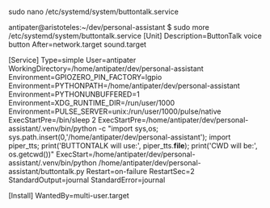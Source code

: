 sudo nano /etc/systemd/system/buttontalk.service

antipater@aristoteles:~/dev/personal-assistant $ sudo more /etc/systemd/system/buttontalk.service
[Unit]
Description=ButtonTalk voice button
After=network.target sound.target

[Service]
Type=simple
User=antipater
WorkingDirectory=/home/antipater/dev/personal-assistant
Environment=GPIOZERO_PIN_FACTORY=lgpio
Environment=PYTHONPATH=/home/antipater/dev/personal-assistant
Environment=PYTHONUNBUFFERED=1
Environment=XDG_RUNTIME_DIR=/run/user/1000
Environment=PULSE_SERVER=unix:/run/user/1000/pulse/native
ExecStartPre=/bin/sleep 2
ExecStartPre=/home/antipater/dev/personal-assistant/.venv/bin/python -c "import sys,os; sys.path.insert(0,'/home/antipater/dev/personal-assistant');
 import piper_tts; print('BUTTONTALK will use:', piper_tts.__file__); print('CWD will be:', os.getcwd())"
ExecStart=/home/antipater/dev/personal-assistant/.venv/bin/python /home/antipater/dev/personal-assistant/buttontalk.py
Restart=on-failure
RestartSec=2
StandardOutput=journal
StandardError=journal

[Install]
WantedBy=multi-user.target



